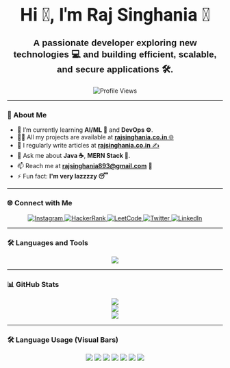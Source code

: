 <h1 align="center" style="font-family: 'Roboto', sans-serif; font-size: 3em;">
  Hi 👋, I'm Raj Singhania 🚀
</h1>

<h3 align="center" style="font-family: 'Poppins', sans-serif; font-size: 1.5em;">
  A passionate developer exploring new technologies 💻 and building efficient, scalable, and secure applications 🛠️.
</h3>

<p align="center">
  <img src="https://komarev.com/ghpvc/?username=rajwithcodes&label=Profile%20views&color=0e75b6&style=flat" alt="Profile Views" />
</p>

---

### 🚀 About Me

- 🌱 I’m currently learning **AI/ML 🤖** and **DevOps ⚙️**.
- 👨‍💻 All my projects are available at [**rajsinghania.co.in** 🌐](https://rajsinghania.co.in)
- 📝 I regularly write articles at [**rajsinghania.co.in** ✍️](https://rajsinghania.co.in)
- 💬 Ask me about **Java ☕**, **MERN Stack 🌱**.
- 📫 Reach me at **rajsinghania893@gmail.com** 📧
- ⚡ Fun fact: **I'm very lazzzzy 😴**

---

### 🌐 Connect with Me

<p align="center">
  <a href="https://instagram.com/rajsinghania.o" target="_blank">
    <img src="https://img.shields.io/badge/Instagram-%23E4405F.svg?style=for-the-badge&logo=instagram&logoColor=white" alt="Instagram" style="transition: 0.3s ease;"/>
  </a>
  <a href="https://www.hackerrank.com/rajsinghania893" target="_blank">
    <img src="https://img.shields.io/badge/HackerRank-2EC866?style=for-the-badge&logo=HackerRank&logoColor=white" alt="HackerRank" style="transition: 0.3s ease;"/>
  </a>
  <a href="https://leetcode.com/rajsinghania893/" target="_blank">
    <img src="https://img.shields.io/badge/LeetCode-FFA116?style=for-the-badge&logo=LeetCode&logoColor=black" alt="LeetCode" style="transition: 0.3s ease;"/>
  </a>
  <a href="https://twitter.com/rajwithcodes" target="_blank">
    <img src="https://img.shields.io/badge/Twitter-%231DA1F2.svg?style=for-the-badge&logo=Twitter&logoColor=white" alt="Twitter" style="transition: 0.3s ease;"/>
  </a>
  <a href="https://www.linkedin.com/in/rajwithcodes/" target="_blank">
    <img src="https://img.shields.io/badge/LinkedIn-%230A66C2.svg?style=for-the-badge&logo=LinkedIn&logoColor=white" alt="LinkedIn" style="transition: 0.3s ease;"/>
  </a>
</p>

---

### 🛠️ Languages and Tools

<p align="center">
  <img src="https://skillicons.dev/icons?i=html,css,js,react,nodejs,express,mongodb,java,python,c,cpp,git,docker,figma,flutter,vue,nextjs,typescript,mysql,postgresql,postman,firebase,spring,linux" />
</p>

---

### 📊 GitHub Stats

<p align="center">
  <img src="https://github-readme-streak-stats.herokuapp.com?user=rajwithcodes&theme=radical&hide_border=true" />
  <br/>
  <img src="https://github-readme-stats.vercel.app/api/top-langs/?username=rajwithcodes&layout=compact&theme=radical&hide_border=true" />
  <br/>
  <img src="https://github-readme-stats.vercel.app/api?username=rajwithcodes&show_icons=true&theme=radical&hide_border=true" />
</p>

---

### 🛠️ **Language Usage (Visual Bars)**

<!-- Custom bars for languages based on your usage -->
<p align="center">
  <img src="https://img.shields.io/badge/HTML-100%25-green?style=for-the-badge&logo=html5&logoColor=white" />
  <img src="https://img.shields.io/badge/CSS-90%25-blue?style=for-the-badge&logo=css3&logoColor=white" />
  <img src="https://img.shields.io/badge/JavaScript-85%25-yellow?style=for-the-badge&logo=javascript&logoColor=black" />
  <img src="https://img.shields.io/badge/React-80%25-cyan?style=for-the-badge&logo=react&logoColor=white" />
  <img src="https://img.shields.io/badge/Node.js-75%25-darkgreen?style=for-the-badge&logo=node.js&logoColor=white" />
  <img src="https://img.shields.io/badge/Java-70%25-red?style=for-the-badge&logo=java&logoColor=white" />
  <img src="https://img.shields.io/badge/Python-60%25-lightblue?style=for-the-badge&logo=python&logoColor=white" />
</p>
